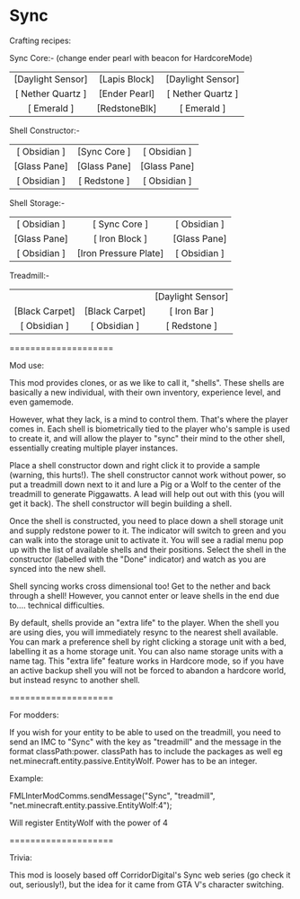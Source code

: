 Sync
====================

Crafting recipes:

Sync Core:-
(change ender pearl with beacon for HardcoreMode)

| | | |
|:-:|:-:|:-:|
| [Daylight Sensor] | [Lapis Block] | [Daylight Sensor] |
| [ Nether Quartz ] | [Ender Pearl] | [ Nether Quartz ] |
| [    Emerald    ] | [RedstoneBlk] | [    Emerald    ] |

Shell Constructor:-

| | | |
|:-:|:-:|:-:|
| [ Obsidian ] | [Sync Core ] | [ Obsidian ] |
| [Glass Pane] | [Glass Pane] | [Glass Pane] |
| [ Obsidian ] | [ Redstone ] | [ Obsidian ] |

Shell Storage:-

| | | | 
|:-:|:-:|:-:|
| [ Obsidian ] | [    Sync Core      ] | [ Obsidian ] |
| [Glass Pane] | [    Iron Block     ] | [Glass Pane] |
| [ Obsidian ] | [Iron Pressure Plate] | [ Obsidian ] |

Treadmill:-

| | | |
|:-:|:-:|:-:|
|   |   | [Daylight Sensor] |
| [Black Carpet] | [Black Carpet] | [    Iron Bar   ] |
| [  Obsidian  ] | [  Obsidian  ] | [    Redstone   ] |

====================

Mod use:

This mod provides clones, or as we like to call it, "shells".
These shells are basically a new individual, with their own
inventory, experience level, and even gamemode.

However, what they lack, is a mind to control them. That's where
the player comes in. Each shell is biometrically tied to the
player who's sample is used to create it, and will allow the
player to "sync" their mind to the other shell, essentially
creating multiple player instances.

Place a shell constructor down and right click it to provide a sample
(warning, this hurts!). The shell constructor cannot work
without power, so put a treadmill down next to it and lure 
a Pig or a Wolf to the center of the treadmill to generate 
Piggawatts. A lead will help out out with this (you will get
it back). The shell constructor will begin building a shell.

Once the shell is constructed, you need to place down a shell
storage unit and supply redstone power to it. The indicator 
will switch to green and you can walk into the storage unit 
to activate it. You will see a radial menu pop up with the
list of available shells and their positions. Select the shell
in the constructor (labelled with the "Done" indicator) and
watch as you are synced into the new shell.

Shell syncing works cross dimensional too! Get to the nether 
and back through a shell! However, you cannot enter or leave
shells in the end due to.... technical difficulties.

By default, shells provide an "extra life" to the player.
When the shell you are using dies, you will immediately resync
to the nearest shell available. You can mark a preference shell
by right clicking a storage unit with a bed, labelling it as
a home storage unit. You can also name storage units with
a name tag. This "extra life" feature works in Hardcore mode,
so if you have an active backup shell you will not be forced
to abandon a hardcore world, but instead resync to another shell.

====================

For modders:

If you wish for your entity to be able to used on the treadmill,
you need to send an IMC to "Sync" with the key as "treadmill" and the
message in the format classPath:power. classPath has to include
the packages as well eg net.minecraft.entity.passive.EntityWolf.
Power has to be an integer.

Example:

FMLInterModComms.sendMessage("Sync", "treadmill", "net.minecraft.entity.passive.EntityWolf:4");

Will register EntityWolf with the power of 4

====================

Trivia:

This mod is loosely based off CorridorDigital's Sync web series
(go check it out, seriously!), but the idea for it came from
GTA V's character switching.
